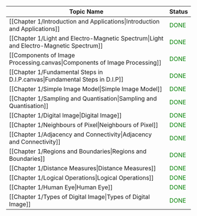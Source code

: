 
| Topic Name                                                                             | Status                                |
| -------------------------------------------------------------------------------------- | ------------------------------------- |
| [[Chapter 1/Introduction and Applications\|Introduction and Applications]]             | <font style="color:green">DONE</font> |
| [[Chapter 1/Light and Electro-Magnetic Spectrum\|Light and Electro-Magnetic Spectrum]] | <font style="color:green">DONE</font> |
| [[Components of Image Processing.canvas\|Components of Image Processing]]              | <font style="color:green">DONE</font> |
| [[Chapter 1/Fundamental Steps in D.I.P.canvas\|Fundamental Steps in D.I.P]]            | <font style="color:green">DONE</font> |
| [[Chapter 1/Simple Image Model\|Simple Image Model]]                                   | <font style="color:green">DONE</font> |
| [[Chapter 1/Sampling and Quantisation\|Sampling and Quantisation]]                     | <font style="color:green">DONE</font> |
| [[Chapter 1/Digital Image\|Digital Image]]                                             | <font style="color:green">DONE</font> |
| [[Chapter 1/Neighbours of Pixel\|Neighbours of Pixel]]                                 | <font style="color:green">DONE</font> |
| [[Chapter 1/Adjacency and Connectivity\|Adjacency and Connectivity]]                   | <font style="color:green">DONE</font> |
| [[Chapter 1/Regions and Boundaries\|Regions and Boundaries]]                           | <font style="color:green">DONE</font> |
| [[Chapter 1/Distance Measures\|Distance Measures]]                                     | <font style="color:green">DONE</font> |
| [[Chapter 1/Logical Operations\|Logical Operations]]                                   | <font style="color:green">DONE</font> |
| [[Chapter 1/Human Eye\|Human Eye]]                                                     | <font style="color:green">DONE</font> |
| [[Chapter 1/Types of Digital Image\|Types of Digital Image]]                           | <font style="color:green">DONE</font> |
